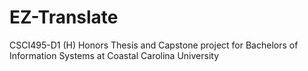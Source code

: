 # EZ-Translate
CSCI495-D1 (H) Honors Thesis and Capstone project for Bachelors of Information Systems at Coastal Carolina University
